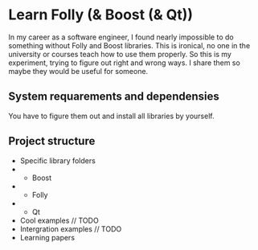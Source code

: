 # Learn Folly (& Boost (& Qt))

In my career as a software engineer, I found nearly impossible to do something
without Folly and Boost libraries. This is ironical, no one in the university or
courses teach how to use them properly. So this is my experiment, trying
to figure out right and wrong ways. I share them so maybe they would be useful
for someone.

## System requarements and dependensies

You have to figure them out and install all libraries by yourself.

## Project structure

* Specific library folders
* * Boost
* * Folly
* * Qt
* Cool examples // TODO
* Intergration examples // TODO
* Learning papers
